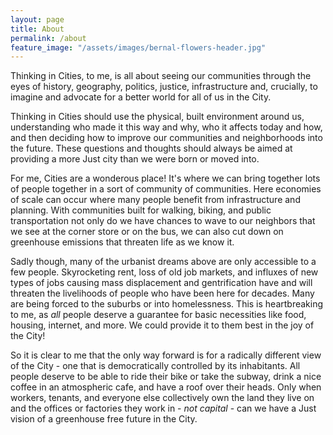 ```yaml
---
layout: page
title: About
permalink: /about
feature_image: "/assets/images/bernal-flowers-header.jpg"
---
```


Thinking in Cities, to me, is all about seeing our communities through the eyes of history, geography, politics, justice, infrastructure and, crucially, to imagine and advocate for a better world for all of us in the City.

Thinking in Cities should use the physical, built environment around us, understanding who made it this way and why, who it affects today and how, and then deciding how to improve our communities and neighborhoods into the future. These questions and thoughts should always be aimed at providing a more Just city than we were born or moved into.

For me, Cities are a wonderous place! It's where we can bring together lots of people together in a sort of community of communities. Here economies of scale can occur where many people benefit from infrastructure and planning. With communities built for walking, biking, and public transportation not only do we have chances to wave to our neighbors that we see at the corner store or on the bus, we can also cut down on greenhouse emissions that threaten life as we know it.

Sadly though, many of the urbanist dreams above are only accessible to a few people. Skyrocketing rent, loss of old job markets, and influxes of new types of jobs causing mass displacement and gentrification have and will threaten the livelihoods of people who have been here for decades. Many are being forced to the suburbs or into homelessness. This is heartbreaking to me, as *all* people deserve a guarantee for basic necessities like food, housing, internet, and more. We could provide it to them best in the joy of the City!

So it is clear to me that the only way forward is for a radically different view of the City - one that is democratically controlled by its inhabitants. All people deserve to be able to ride their bike or take the subway, drink a nice coffee in an atmospheric cafe, and have a roof over their heads. Only when workers, tenants, and everyone else collectively own the land they live on and the offices or factories they work in - *not capital* - can we have a Just vision of a greenhouse free future in the City.
